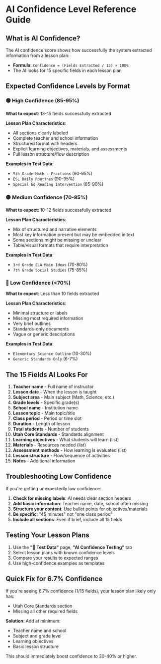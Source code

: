 # AI Confidence Level Reference Guide

## What is AI Confidence?

The AI confidence score shows how successfully the system extracted information from a lesson plan:
- **Formula**: `Confidence = (Fields Extracted / 15) × 100%`
- The AI looks for 15 specific fields in each lesson plan

## Expected Confidence Levels by Format

### 🟢 High Confidence (85-95%)
**What to expect**: 13-15 fields successfully extracted

**Lesson Plan Characteristics**:
- All sections clearly labeled
- Complete teacher and school information
- Structured format with headers
- Explicit learning objectives, materials, and assessments
- Full lesson structure/flow description

**Examples in Test Data**:
- `5th Grade Math - Fractions` (90-95%)
- `ESL Daily Routines` (90-95%)
- `Special Ed Reading Intervention` (85-90%)

### 🟡 Medium Confidence (70-85%)
**What to expect**: 10-12 fields successfully extracted

**Lesson Plan Characteristics**:
- Mix of structured and narrative elements
- Most key information present but may be embedded in text
- Some sections might be missing or unclear
- Table/visual formats that require interpretation

**Examples in Test Data**:
- `3rd Grade ELA Main Ideas` (70-80%)
- `7th Grade Social Studies` (75-85%)

### 🔴 Low Confidence (<70%)
**What to expect**: Less than 10 fields extracted

**Lesson Plan Characteristics**:
- Minimal structure or labels
- Missing most required information
- Very brief outlines
- Standards-only documents
- Vague or generic descriptions

**Examples in Test Data**:
- `Elementary Science Outline` (10-30%)
- `Generic Standards Only` (6-7%)

## The 15 Fields AI Looks For

1. **Teacher name** - Full name of instructor
2. **Lesson date** - When the lesson is taught
3. **Subject area** - Main subject (Math, Science, etc.)
4. **Grade levels** - Specific grade(s)
5. **School name** - Institution name
6. **Lesson topic** - Main topic/title
7. **Class period** - Period or time slot
8. **Duration** - Length of lesson
9. **Total students** - Number of students
10. **Utah Core Standards** - Standards alignment
11. **Learning objectives** - What students will learn (list)
12. **Materials** - Resources needed (list)
13. **Assessment methods** - How learning is evaluated (list)
14. **Lesson structure** - Flow/sequence of activities
15. **Notes** - Additional information

## Troubleshooting Low Confidence

If you're getting unexpectedly low confidence:

1. **Check for missing labels**: AI needs clear section headers
2. **Add basic information**: Teacher name, date, school often missing
3. **Structure your content**: Use bullet points for objectives/materials
4. **Be specific**: "45 minutes" not "one class period"
5. **Include all sections**: Even if brief, include all 15 fields

## Testing Your Lesson Plans

1. Use the **"🧪 Test Data"** page, **"AI Confidence Testing"** tab
2. Select lesson plans with known confidence levels
3. Compare your results to expected ranges
4. Use high-confidence examples as templates

## Quick Fix for 6.7% Confidence

If you're seeing 6.7% confidence (1/15 fields), your lesson plan likely only has:
- Utah Core Standards section
- Missing all other required fields

**Solution**: Add at minimum:
- Teacher name and school
- Subject and grade level
- Learning objectives
- Basic lesson structure

This should immediately boost confidence to 30-40% or higher.
